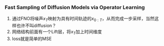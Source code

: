 ### Fast Sampling of Diffusion Models via Operator Learning
1. 通过FNO将噪声$x_T$映射为具有时间轨迹的$x_{0:T}$，从而完成一步采样，当然这样也许不叫diffusion？
2. 网络结构前面有一个Lift层，将$x_T$加上时间维度
3. loss就是简单的MSE